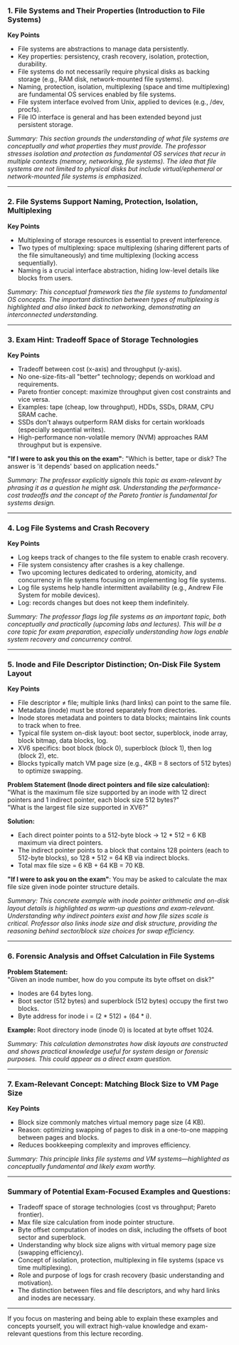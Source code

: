 ### 1. File Systems and Their Properties (Introduction to File Systems)
**Key Points**
- File systems are abstractions to manage data persistently.
- Key properties: persistency, crash recovery, isolation, protection, durability.
- File systems do not necessarily require physical disks as backing storage (e.g., RAM disk, network-mounted file systems).
- Naming, protection, isolation, multiplexing (space and time multiplexing) are fundamental OS services enabled by file systems.
- File system interface evolved from Unix, applied to devices (e.g., /dev, procfs).
- File IO interface is general and has been extended beyond just persistent storage.

_Summary: This section grounds the understanding of what file systems are conceptually and what properties they must provide. The professor stresses isolation and protection as fundamental OS services that recur in multiple contexts (memory, networking, file systems). The idea that file systems are not limited to physical disks but include virtual/ephemeral or network-mounted file systems is emphasized._

---

### 2. File Systems Support Naming, Protection, Isolation, Multiplexing
**Key Points**
- Multiplexing of storage resources is essential to prevent interference.
- Two types of multiplexing: space multiplexing (sharing different parts of the file simultaneously) and time multiplexing (locking access sequentially).
- Naming is a crucial interface abstraction, hiding low-level details like blocks from users.

_Summary: This conceptual framework ties the file systems to fundamental OS concepts. The important distinction between types of multiplexing is highlighted and also linked back to networking, demonstrating an interconnected understanding._

---

### 3. Exam Hint: Tradeoff Space of Storage Technologies
**Key Points**
- Tradeoff between cost (x-axis) and throughput (y-axis).
- No one-size-fits-all "better" technology; depends on workload and requirements.
- Pareto frontier concept: maximize throughput given cost constraints and vice versa.
- Examples: tape (cheap, low throughput), HDDs, SSDs, DRAM, CPU SRAM cache.
- SSDs don't always outperform RAM disks for certain workloads (especially sequential writes).
- High-performance non-volatile memory (NVM) approaches RAM throughput but is expensive.

**"If I were to ask you this on the exam"**: "Which is better, tape or disk? The answer is 'it depends' based on application needs."

_Summary: The professor explicitly signals this topic as exam-relevant by phrasing it as a question he might ask. Understanding the performance-cost tradeoffs and the concept of the Pareto frontier is fundamental for systems design._

---

### 4. Log File Systems and Crash Recovery
**Key Points**
- Log keeps track of changes to the file system to enable crash recovery.
- File system consistency after crashes is a key challenge.
- Two upcoming lectures dedicated to ordering, atomicity, and concurrency in file systems focusing on implementing log file systems.
- Log file systems help handle intermittent availability (e.g., Andrew File System for mobile devices).
- Log: records changes but does not keep them indefinitely.

_Summary: The professor flags log file systems as an important topic, both conceptually and practically (upcoming labs and lectures). This will be a core topic for exam preparation, especially understanding how logs enable system recovery and concurrency control._

---

### 5. Inode and File Descriptor Distinction; On-Disk File System Layout
**Key Points**
- File descriptor ≠ file; multiple links (hard links) can point to the same file.
- Metadata (inode) must be stored separately from directories.
- Inode stores metadata and pointers to data blocks; maintains link counts to track when to free.
- Typical file system on-disk layout: boot sector, superblock, inode array, block bitmap, data blocks, log.
- XV6 specifics: boot block (block 0), superblock (block 1), then log (block 2), etc.
- Blocks typically match VM page size (e.g., 4KB = 8 sectors of 512 bytes) to optimize swapping.

**Problem Statement (Inode direct pointers and file size calculation):**  
"What is the maximum file size supported by an inode with 12 direct pointers and 1 indirect pointer, each block size 512 bytes?"  
"What is the largest file size supported in XV6?"

**Solution:**  
- Each direct pointer points to a 512-byte block → 12 * 512 = 6 KB maximum via direct pointers.  
- The indirect pointer points to a block that contains 128 pointers (each to 512-byte blocks), so 128 * 512 = 64 KB via indirect blocks.  
- Total max file size = 6 KB + 64 KB = 70 KB.

**"If I were to ask you on the exam"**: You may be asked to calculate the max file size given inode pointer structure details.

_Summary: This concrete example with inode pointer arithmetic and on-disk layout details is highlighted as warm-up questions and exam-relevant. Understanding why indirect pointers exist and how file sizes scale is critical. Professor also links inode size and disk structure, providing the reasoning behind sector/block size choices for swap efficiency._

---

### 6. Forensic Analysis and Offset Calculation in File Systems
**Problem Statement:**  
"Given an inode number, how do you compute its byte offset on disk?"  
- Inodes are 64 bytes long.  
- Boot sector (512 bytes) and superblock (512 bytes) occupy the first two blocks.  
- Byte address for inode i = (2 * 512) + (64 * i).

**Example:** Root directory inode (inode 0) is located at byte offset 1024.

_Summary: This calculation demonstrates how disk layouts are constructed and shows practical knowledge useful for system design or forensic purposes. This could appear as a direct exam question._

---

### 7. Exam-Relevant Concept: Matching Block Size to VM Page Size
**Key Points**
- Block size commonly matches virtual memory page size (4 KB).
- Reason: optimizing swapping of pages to disk in a one-to-one mapping between pages and blocks.
- Reduces bookkeeping complexity and improves efficiency.

_Summary: This principle links file systems and VM systems—highlighted as conceptually fundamental and likely exam worthy._

---

### Summary of Potential Exam-Focused Examples and Questions:
- Tradeoff space of storage technologies (cost vs throughput; Pareto frontier).  
- Max file size calculation from inode pointer structure.  
- Byte offset computation of inodes on disk, including the offsets of boot sector and superblock.  
- Understanding why block size aligns with virtual memory page size (swapping efficiency).  
- Concept of isolation, protection, multiplexing in file systems (space vs time multiplexing).  
- Role and purpose of logs for crash recovery (basic understanding and motivation).  
- The distinction between files and file descriptors, and why hard links and inodes are necessary.

---

If you focus on mastering and being able to explain these examples and concepts yourself, you will extract high-value knowledge and exam-relevant questions from this lecture recording.
